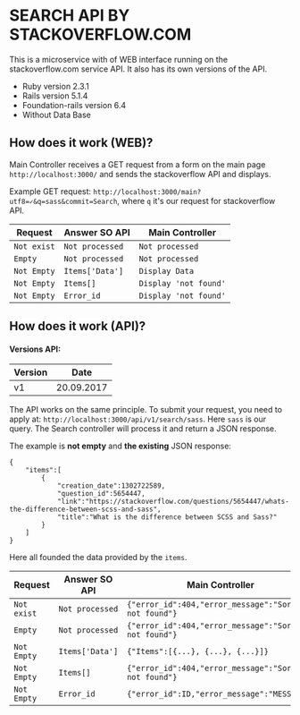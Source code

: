# SEARCH API BY STACKOVERFLOW.COM

This is a microservice with of WEB interface running on the stackoverflow.com service API. It also has its own versions of the API.

* Ruby version 2.3.1
* Rails version 5.1.4
* Foundation-rails version 6.4
* Without Data Base

## How does it work (WEB)?

Main Controller receives a GET request from a form on the main page `http://localhost:3000/` and sends the stackoverflow API and displays.

Example GET request: `http://localhost:3000/main?utf8=✓&q=sass&commit=Search`, where `q` it's our request for stackoverflow API.

Request       | Answer SO API    | Main Controller
------------- | ---------------- | ---------------
`Not exist`   | `Not processed`  | `Not processed`
`Empty`       | `Not processed`  | `Not processed`
`Not Empty`   | `Items['Data']`  | `Display Data`
`Not Empty`   | `Items[]`        | `Display 'not found'`
`Not Empty`   | `Error_id`       | `Display 'not found'`
 
## How does it work (API)?

#### Versions API:

Version       | Date  
------------- | ----------------
v1            | 20.09.2017

The API works on the same principle. To submit your request, you need to apply at: `http://localhost:3000/api/v1/search/sass`.
Here `sass` is our query. The Search controller will process it and return a JSON response.

The example is **not empty** and **the existing** JSON response:

    {
    	"items":[
    		{
    			"creation_date":1302722589,
    			"question_id":5654447,
    			"link":"https://stackoverflow.com/questions/5654447/whats-the-difference-between-scss-and-sass",
    			"title":"What is the difference between SCSS and Sass?"
    		}
    	]
    }

Here all founded the data provided by the `items`.

Request       | Answer SO API    | Main Controller
------------- | ---------------- | ---------------
`Not exist`   | `Not processed`  | `{"error_id":404,"error_message":"Sorry, not found"}`
`Empty`       | `Not processed`  | `{"error_id":404,"error_message":"Sorry, not found"}`
`Not Empty`   | `Items['Data']`  | `{"Items":[{...}, {...}, {...}]}`
`Not Empty`   | `Items[]`        | `{"error_id":404,"error_message":"Sorry, not found"}`
`Not Empty`   | `Error_id`       | `{"error_id":ID,"error_message":"MESSAGE"}`